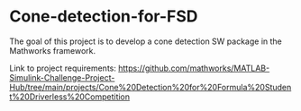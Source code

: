 # Cone-detection-for-FSD
The goal of this project is to develop a cone detection SW package in the Mathworks framework.

Link to project requirements:
https://github.com/mathworks/MATLAB-Simulink-Challenge-Project-Hub/tree/main/projects/Cone%20Detection%20for%20Formula%20Student%20Driverless%20Competition

